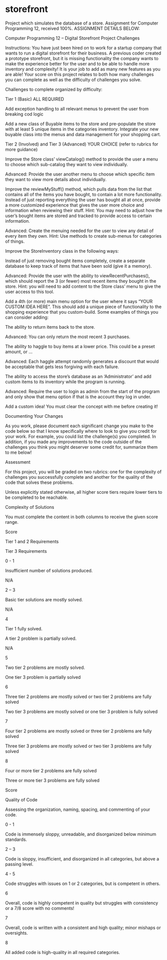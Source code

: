 # storefront
Project which simulates the database of a store. Assignment for Computer Programming 12, received 100%.
ASSIGNMENT DETAILS BELOW:

Computer Programming 12 – Digital Storefront Project Challenges 

Instructions: You have just been hired on to work for a startup company that wants to run a digital storefront for their business. A previous coder created a prototype storefront, but it is missing functionality the company wants to make the experience better for the user and to be able to handle more inventory and complexity! It is your job to add as many new features as you are able! Your score on this project relates to both how many challenges you can complete as well as the difficulty of challenges you solve. 

Challenges to complete organized by difficulty: 

Tier 1 (Basic)   ALL REQUIRED 

Add exception handling to all relevant menus to prevent the user from breaking cod logic 

Add a new class of Buyable items to the store and pre-populate the store with at least 5 unique items in the categories inventory. Integrate your new buyable class into the menus and data management for your shopping cart. 

Tier 2 (Involved) and Tier 3 (Advanced)    YOUR CHOICE (refer to rubrics for more guidance) 

Improve the Store class’ viewCatalog() method to provide the user a menu to choose which sub-catalog they want to view individually. 

Advanced: Provide the user another menu to choose which specific item they want to view more details about individually. 

 

Improve the reviewMyStuff() method, which pulls data from the list that contains all of the items you have bought, to contain a lot more functionality. Instead of just reporting everything the user has bought all at once, provide a more customized experience that gives the user more choice and information when reviewing their stuff. Hint: You may need to adjust how the user’s bought items are stored and tracked to provide access to certain information. 	 	  

Advanced: Create the menuing needed for the user to view any detail of every item they own. Hint: Use methods to create sub-menus for categories of things. 	 

 

 

Improve the StoreInventory class in the following ways: 

Instead of just removing bought items completely, create a separate database to keep track of items that have been sold (give it a memory). 

Advanced: Provide the user with the ability to viewRecentPurchases(), which should report the 3 (or fewer) most recent items they bought in the store. Hint: you will need to add content to the Store class’ menu to give the user access to this tool. 

 

Add a 4th (or more) main menu option for the user where it says “YOUR CUSTOM IDEA HERE”. This should add a unique piece of functionality to the shopping experience that you custom-build. Some examples of things you can consider adding: 

The ability to return items back to the store.  

Advanced: You can only return the most recent 3 purchases. 

The ability to haggle to buy items at a lower price. This could be a preset amount, or …  

Advanced: Each haggle attempt randomly generates a discount that would be acceptable that gets less forgiving with each failure. 

The ability to access the store’s database as an ‘Administrator’ and add custom items to its inventory while the program is running.  

Advanced: Require the user to login as admin from the start of the program and only show that menu option if that is the account they log in under. 

Add a custom idea! You must clear the concept with me before creating it! 

 

Documenting Your Changes 

As you work, please document each significant change you make to the code below so that I know specifically where to look to give you credit for your work. For example, you could list the challenge(s) you completed. In addition, if you made any improvements to the code outside of the challenges you think you might deserver some credit for, summarize them to me below! 

 

 

Assessment 

For this project, you will be graded on two rubrics: one for the complexity of challenges you successfully complete and another for the quality of the code that solves these problems. 

Unless explicitly stated otherwise, all higher score tiers require lower tiers to be completed to be reachable. 

 

 

Complexity of Solutions 

You must complete the content in both columns to receive the given score range. 

Score 

Tier 1 and 2 Requirements 

Tier 3 Requirements 

0 - 1 

Insufficient number of solutions produced. 

N/A 

2 – 3 

Basic tier solutions are mostly solved. 

N/A 

4 

Tier 1 fully solved. 

A tier 2 problem is partially solved. 

N/A 

5 

Two tier 2 problems are mostly solved. 

One tier 3 problem is partially solved 

6 

Three tier 2 problems are mostly solved or two tier 2 problems are fully solved 

Two tier 3 problems are mostly solved or one tier 3 problem is fully solved 

7 

Four tier 2 problems are mostly solved or three tier 2 problems are fully solved 

Three tier 3 problems are mostly solved or two tier 3 problems are fully solved 

8 

Four or more tier 2 problems are fully solved 

Three or more tier 3 problems are fully solved 

 

Score 

Quality of Code 

Assessing the organization, naming, spacing, and commenting of your code. 

0 - 1 

Code is immensely sloppy, unreadable, and disorganized below minimum standards. 

2 – 3 

Code is sloppy, insufficient, and disorganized in all categories, but above a passing level. 

4 - 5 

Code struggles with issues on 1 or 2 categories, but is competent in others. 

6 

Overall, code is highly competent in quality but struggles with consistency or a 7/8 score with no comments! 

7 

Overall, code is written with a consistent and high quality; minor mishaps or oversights. 

8 

All added code is high-quality in all required categories. 

 
